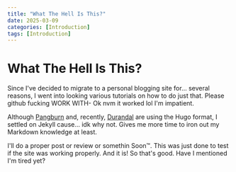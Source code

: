 ```yaml
---
title: "What The Hell Is This?"
date: 2025-03-09
categories: [Introduction]
tags: [Introduction]
---
```


# What The Hell Is This?

Since I've decided to migrate to a personal blogging site for... several reasons, I went into looking various tutorials on how to do just that. Please github fucking WORK WITH- Ok nvm it worked lol I'm impatient.

Although <a href="https://birthbydrip.neocities.org/">Pangburn</a> and, recently, <a href="https://testamentenjoyment.net/">Durandal</a> are using the Hugo format, I settled on Jekyll cause... idk why not. Gives me more time to iron out my Markdown knowledge at least.

I'll do a proper post or review or somethin Soon™. This was just done to test if the site was working properly. And it is! So that's good. Have I mentioned I'm tired yet?